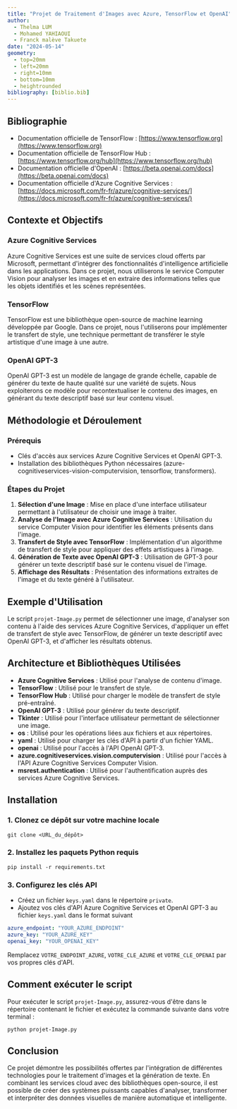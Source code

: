 ```yaml
---
title: "Projet de Traitement d'Images avec Azure, TensorFlow et OpenAI"
author:
  - Thelma LUM
  - Mohamed YAHIAOUI
  - Franck malève Takuete
date: "2024-05-14"
geometry:
  - top=20mm
  - left=20mm
  - right=10mm
  - bottom=10mm
  - heightrounded
bibliography: [biblio.bib]
---
```


## Bibliographie
- Documentation officielle de TensorFlow : [https://www.tensorflow.org](https://www.tensorflow.org)
- Documentation officielle de TensorFlow Hub : [https://www.tensorflow.org/hub](https://www.tensorflow.org/hub)
- Documentation officielle d'OpenAI : [https://beta.openai.com/docs](https://beta.openai.com/docs)
- Documentation officielle d'Azure Cognitive Services : [https://docs.microsoft.com/fr-fr/azure/cognitive-services/](https://docs.microsoft.com/fr-fr/azure/cognitive-services/)

## Contexte et Objectifs

### Azure Cognitive Services
Azure Cognitive Services est une suite de services cloud offerts par Microsoft, permettant d'intégrer des fonctionnalités d'intelligence artificielle dans les applications. Dans ce projet, nous utiliserons le service Computer Vision pour analyser les images et en extraire des informations telles que les objets identifiés et les scènes représentées.

### TensorFlow
TensorFlow est une bibliothèque open-source de machine learning développée par Google. Dans ce projet, nous l'utiliserons pour implémenter le transfert de style, une technique permettant de transférer le style artistique d'une image à une autre.

### OpenAI GPT-3
OpenAI GPT-3 est un modèle de langage de grande échelle, capable de générer du texte de haute qualité sur une variété de sujets. Nous exploiterons ce modèle pour recontextualiser le contenu des images, en générant du texte descriptif basé sur leur contenu visuel.

## Méthodologie et Déroulement

### Prérequis
- Clés d'accès aux services Azure Cognitive Services et OpenAI GPT-3.
- Installation des bibliothèques Python nécessaires (azure-cognitiveservices-vision-computervision, tensorflow, transformers).

### Étapes du Projet
1. **Sélection d'une Image** : Mise en place d'une interface utilisateur permettant à l'utilisateur de choisir une image à traiter.
2. **Analyse de l'Image avec Azure Cognitive Services** : Utilisation du service Computer Vision pour identifier les éléments présents dans l'image.
3. **Transfert de Style avec TensorFlow** : Implémentation d'un algorithme de transfert de style pour appliquer des effets artistiques à l'image.
4. **Génération de Texte avec OpenAI GPT-3** : Utilisation de GPT-3 pour générer un texte descriptif basé sur le contenu visuel de l'image.
5. **Affichage des Résultats** : Présentation des informations extraites de l'image et du texte généré à l'utilisateur.

## Exemple d'Utilisation
Le script `projet-Image.py` permet de sélectionner une image, d'analyser son contenu à l'aide des services Azure Cognitive Services, d'appliquer un effet de transfert de style avec TensorFlow, de générer un texte descriptif avec OpenAI GPT-3, et d'afficher les résultats obtenus.

## Architecture et Bibliothèques Utilisées
- **Azure Cognitive Services** : Utilisé pour l'analyse de contenu d'image.
- **TensorFlow** : Utilisé pour le transfert de style.
- **TensorFlow Hub** : Utilisé pour charger le modèle de transfert de style pré-entraîné.
- **OpenAI GPT-3** : Utilisé pour générer du texte descriptif.
- **Tkinter** : Utilisé pour l'interface utilisateur permettant de sélectionner une image.
- **os** : Utilisé pour les opérations liées aux fichiers et aux répertoires.
- **yaml** : Utilisé pour charger les clés d'API à partir d'un fichier YAML.
- **openai** : Utilisé pour l'accès à l'API OpenAI GPT-3.
- **azure.cognitiveservices.vision.computervision** : Utilisé pour l'accès à l'API Azure Cognitive Services Computer Vision.
- **msrest.authentication** : Utilisé pour l'authentification auprès des services Azure Cognitive Services.

## Installation

### 1. Clonez ce dépôt sur votre machine locale

```
git clone <URL_du_dépôt>
```

### 2. Installez les paquets Python requis

```
pip install -r requirements.txt
```

### 3. Configurez les clés API

- Créez un fichier `keys.yaml` dans le répertoire `private`.
- Ajoutez vos clés d'API Azure Cognitive Services et OpenAI GPT-3 au fichier `keys.yaml` dans le format suivant 

```yaml
azure_endpoint: "YOUR_AZURE_ENDPOINT"
azure_key: "YOUR_AZURE_KEY"
openai_key: "YOUR_OPENAI_KEY"
```

Remplacez `VOTRE_ENDPOINT_AZURE`, `VOTRE_CLE_AZURE` et `VOTRE_CLE_OPENAI` par vos propres clés d'API.

## Comment exécuter le script

Pour exécuter le script `projet-Image.py`, assurez-vous d'être dans le répertoire contenant le fichier et exécutez la commande suivante dans votre terminal :

```
python projet-Image.py
```

## Conclusion

Ce projet démontre les possibilités offertes par l'intégration de différentes technologies pour le traitement d'images et la génération de texte. En combinant les services cloud avec des bibliothèques open-source, il est possible de créer des systèmes puissants capables d'analyser, transformer et interpréter des données visuelles de manière automatique et intelligente.
``` 